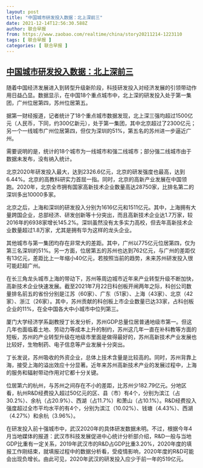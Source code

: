 ```yaml
---
layout: post
title: "中国城市研发投入数据：北上深前三"
date: 2021-12-14T12:56:30.588Z
author: 联合早报
from: https://www.zaobao.com/realtime/china/story20211214-1223110
tags: [ 联合早报 ]
categories: [ 联合早报 ]
---
```

<!--1639501920000-->
[中国城市研发投入数据：北上深前三](https://www.zaobao.com/realtime/china/story20211214-1223110)
------

<div>
<p>随着中国经济发展进入到转型升级新阶段，科技研发投入对经济发展的引领带动作用日益凸显。数据显示，在中国18个重点城市中，北上深的研发投入处于第一集团，广州位居第四，苏州位居第五。</p><p>据第一财经报道，记者统计了18个重点城市数据发现，北上深三强均超过1500亿元（人民币，下同，约300亿新元），处于第一集团，其中北京超过了2300亿元；另一个一线城市广州位居第四，但仅为深圳的51%，第五名的苏州进一步逼近广州。</p><p>需要说明的是，统计的18个城市为一线城市和强二线城市；部分强二线城市由于数据未发布，没有纳入统计。</p><section id="imu"><div id="dfp-ad-imu1">        </div></section><p>北京2020年研发投入最大，达到2326.6亿元，北京的研发强度也最高，达到6.44%。北京的高教科研实力首屈一指。同时，北京的高新产业发展在中国领跑。2020年，北京全市拥有国家高新技术企业数量高达28750家，比排名第二的深圳多出10000多家。</p><p>北京之后，上海和深圳的研发投入分别为1616亿元和1511亿元。其中，上海拥有大量跨国企业，总部经济、研发创新等十分突出，而且高新技术企业达1.7万家，较2016年的6938家增长145.2%。深圳虽然没有太多实力高校，但去年高新技术企业数量超过1.8万家，尤其是拥有华为这样的龙头企业。</p><p>其他城市与第一集团均存在非常大的差距。其中，广州以775亿元位居第四，仅为第三名深圳的51%。另一方面，位居第五的苏州也达到762亿元，与广州的差距仅有13亿元，差距比上一年缩小40亿元，若按照当前的趋势，未来苏州研发投入很可能赶超广州。</p><div id="innity-in-post"></div><div id="dfp-ad-midarticlespecial">        </div><p>在长三角龙头城市上海的带动下，苏州等周边城市近年来产业转型升级不断加快，高新技术企业快速发展。截至2021年7月22日科创板开闸两年之际，科创公司数量排名前五的省份分别是江苏（60家）、广东（51家）、上海（43家）、北京（42家）、浙江（26家）。其中，苏州贡献的科创板上市企业数量已达33家，占科创板企业的11%，在全中国各大中小城市中位列第三。</p><p>厦门大学经济学系副教授丁长发分析，苏州GDP总量位居普通地级市第一。但这几年也面临着土地、劳动力等成本上升的制约，苏州这几年一直在补科教等方面的短板，苏州的产业转型升级在地级市里面是做得最好的，苏州高新技术产业发展也比较好，生物制药、电子信息等产业发展十分突出。</p><p>丁长发说，苏州吸收的外资企业，总体上技术含量是比较高的。同时，苏州背靠上海，接受上海的溢出效应十分显著。近年来苏州高新技术产业的发展过程中，上海的服务和辐射带动作用对它都十分关键。</p><p>位居第六的杭州，与苏州之间存在不小的差距，比苏州少182.79亿元。分地区看，杭州R&D经费投入超过50亿元的区、县（市）有4个，分别为滨江（占30.2%）、余杭（占20.9%）、西湖（占11.7%）和萧山（占10.1%）。R&D经费投入强度超过全市平均水平的有4个，分别为滨江（10.02%）、钱塘（4.43%）、西湖（4.27%）和余杭（3.96%）。</p><p>在研发投入前十强城市中，武汉2020年的具体研发数据未明。不过，根据今年4月当地媒体的报道：武汉市科技发展促进中心统计分析部介绍，R&D一般与当地GDP比重有一定关系，2019年武汉市的R&D占GDP比重3.20%，2020年度的填报工作刚结束，就填报过程中的数据分析看，受疫情影响，2020年度的R&D可能会出现负增长。由此可见，2020年武汉的研发投入应少于前一年的519亿元。<br> </p>      <div class="cx_paywall_placeholder" id="sph_cdp_40"></div>
</div>
